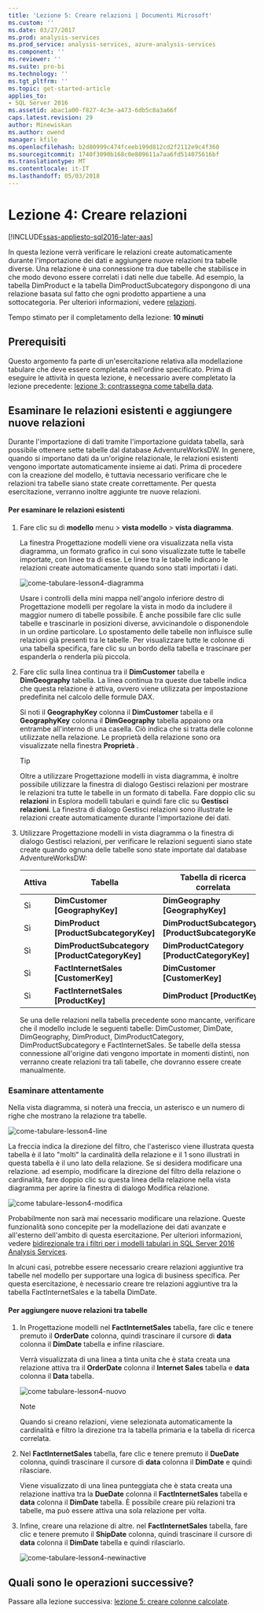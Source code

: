 ```yaml
---
title: 'Lezione 5: Creare relazioni | Documenti Microsoft'
ms.custom: ''
ms.date: 03/27/2017
ms.prod: analysis-services
ms.prod_service: analysis-services, azure-analysis-services
ms.component: ''
ms.reviewer: ''
ms.suite: pro-bi
ms.technology: ''
ms.tgt_pltfrm: ''
ms.topic: get-started-article
applies_to:
- SQL Server 2016
ms.assetid: abac1a00-f827-4c3e-a473-6db5c8a3a66f
caps.latest.revision: 29
author: Minewiskan
ms.author: owend
manager: kfile
ms.openlocfilehash: b2d80999c474fceeb199d812cd2f2112e9c4f360
ms.sourcegitcommit: 1740f3090b168c0e809611a7aa6fd514075616bf
ms.translationtype: MT
ms.contentlocale: it-IT
ms.lasthandoff: 05/03/2018
---
```

# <a name="lesson-4-create-relationships"></a>Lezione 4: Creare relazioni
[!INCLUDE[ssas-appliesto-sql2016-later-aas](../includes/ssas-appliesto-sql2016-later-aas.md)]

In questa lezione verrà verificare le relazioni create automaticamente durante l'importazione dei dati e aggiungere nuove relazioni tra tabelle diverse. Una relazione è una connessione tra due tabelle che stabilisce in che modo devono essere correlati i dati nelle due tabelle. Ad esempio, la tabella DimProduct e la tabella DimProductSubcategory dispongono di una relazione basata sul fatto che ogni prodotto appartiene a una sottocategoria. Per ulteriori informazioni, vedere [relazioni](../analysis-services/tabular-models/relationships-ssas-tabular.md).
  
Tempo stimato per il completamento della lezione: **10 minuti**  
  
## <a name="prerequisites"></a>Prerequisiti  
Questo argomento fa parte di un'esercitazione relativa alla modellazione tabulare che deve essere completata nell'ordine specificato. Prima di eseguire le attività in questa lezione, è necessario avere completato la lezione precedente: [lezione 3: contrassegna come tabella data](../analysis-services/lesson-3-mark-as-date-table.md). 
  
## <a name="review-existing-relationships-and-add-new-relationships"></a>Esaminare le relazioni esistenti e aggiungere nuove relazioni  
Durante l'importazione di dati tramite l'importazione guidata tabella, sarà possibile ottenere sette tabelle dal database AdventureWorksDW. In genere, quando si importano dati da un'origine relazionale, le relazioni esistenti vengono importate automaticamente insieme ai dati. Prima di procedere con la creazione del modello, è tuttavia necessario verificare che le relazioni tra tabelle siano state create correttamente. Per questa esercitazione, verranno inoltre aggiunte tre nuove relazioni.  
  
#### <a name="to-review-existing-relationships"></a>Per esaminare le relazioni esistenti  
  
1.  Fare clic su di **modello** menu > **vista modello** > **vista diagramma**.  

    La finestra Progettazione modelli viene ora visualizzata nella vista diagramma, un formato grafico in cui sono visualizzate tutte le tabelle importate, con linee tra di esse. Le linee tra le tabelle indicano le relazioni create automaticamente quando sono stati importati i dati.
    
    ![come-tabulare-lesson4-diagramma](../analysis-services/media/as-tabular-lesson4-diagram.png)
  
    Usare i controlli della mini mappa nell'angolo inferiore destro di Progettazione modelli per regolare la vista in modo da includere il maggior numero di tabelle possibile. È anche possibile fare clic sulle tabelle e trascinarle in posizioni diverse, avvicinandole o disponendole in un ordine particolare. Lo spostamento delle tabelle non influisce sulle relazioni già presenti tra le tabelle. Per visualizzare tutte le colonne di una tabella specifica, fare clic su un bordo della tabella e trascinare per espanderla o renderla più piccola.  
  
2.  Fare clic sulla linea continua tra il **DimCustomer** tabella e **DimGeography** tabella. La linea continua tra queste due tabelle indica che questa relazione è attiva, ovvero viene utilizzata per impostazione predefinita nel calcolo delle formule DAX.  
  
    Si noti il **GeographyKey** colonna il **DimCustomer** tabella e il **GeographyKey** colonna il **DimGeography** tabella appaiono ora entrambe all'interno di una casella. Ciò indica che si tratta delle colonne utilizzate nella relazione. Le proprietà della relazione sono ora visualizzate nella finestra **Proprietà** .  
  
    > [!TIP]  
    > Oltre a utilizzare Progettazione modelli in vista diagramma, è inoltre possibile utilizzare la finestra di dialogo Gestisci relazioni per mostrare le relazioni tra tutte le tabelle in un formato di tabella. Fare doppio clic su **relazioni** in Esplora modelli tabulari e quindi fare clic su **Gestisci relazioni**. La finestra di dialogo Gestisci relazioni sono illustrate le relazioni create automaticamente durante l'importazione dei dati.  
  
3.  Utilizzare Progettazione modelli in vista diagramma o la finestra di dialogo Gestisci relazioni, per verificare le relazioni seguenti siano state create quando ognuna delle tabelle sono state importate dal database AdventureWorksDW:  
  
    |Attiva|Tabella|Tabella di ricerca correlata|  
    |----------|---------|------------------------|  
    |Sì|**DimCustomer [GeographyKey]**|**DimGeography [GeographyKey]**|  
    |Sì|**DimProduct [ProductSubcategoryKey]**|**DimProductSubcategory [ProductSubcategoryKey]**|  
    |Sì|**DimProductSubcategory [ProductCategoryKey]**|**DimProductCategory [ProductCategoryKey]**|  
    |Sì|**FactInternetSales [CustomerKey]**|**DimCustomer [CustomerKey]**|  
    |Sì|**FactInternetSales [ProductKey]**|**DimProduct [ProductKey]**|  
  
    Se una delle relazioni nella tabella precedente sono mancante, verificare che il modello include le seguenti tabelle: DimCustomer, DimDate, DimGeography, DimProduct, DimProductCategory, DimProductSubcategory e FactInternetSales. Se tabelle della stessa connessione all'origine dati vengono importate in momenti distinti, non verranno create relazioni tra tali tabelle, che dovranno essere create manualmente.  

### <a name="take-a-closer-look"></a>Esaminare attentamente
Nella vista diagramma, si noterà una freccia, un asterisco e un numero di righe che mostrano la relazione tra tabelle.

![come-tabulare-lesson4-line](../analysis-services/media/as-tabular-lesson4-line.png)

La freccia indica la direzione del filtro, che l'asterisco viene illustrata questa tabella è il lato "molti" la cardinalità della relazione e il 1 sono illustrati in questa tabella è il uno lato della relazione. Se si desidera modificare una relazione. ad esempio, modificare la direzione del filtro della relazione o cardinalità, fare doppio clic su questa linea della relazione nella vista diagramma per aprire la finestra di dialogo Modifica relazione.

![come tabulare-lesson4-modifica](../analysis-services/media/as-tabular-lesson4-edit.png)

Probabilmente non sarà mai necessario modificare una relazione. Queste funzionalità sono concepite per la modellazione dei dati avanzate e all'esterno dell'ambito di questa esercitazione. Per ulteriori informazioni, vedere [bidirezionale tra i filtri per i modelli tabulari in SQL Server 2016 Analysis Services](../analysis-services/tabular-models/bi-directional-cross-filters-tabular-models-analysis-services.md).

In alcuni casi, potrebbe essere necessario creare relazioni aggiuntive tra tabelle nel modello per supportare una logica di business specifica. Per questa esercitazione, è necessario creare tre relazioni aggiuntive tra la tabella FactInternetSales e la tabella DimDate.  
  
#### <a name="to-add-new-relationships-between-tables"></a>Per aggiungere nuove relazioni tra tabelle  
  
1.  In Progettazione modelli nel **FactInternetSales** tabella, fare clic e tenere premuto il **OrderDate** colonna, quindi trascinare il cursore di **data** colonna il  **DimDate** tabella e infine rilasciare.  

    Verrà visualizzata di una linea a tinta unita che è stata creata una relazione attiva tra il **OrderDate** colonna il **Internet Sales** tabella e **data** colonna il **Data** tabella. 
  
      ![come tabulare-lesson4-nuovo](../analysis-services/media/as-tabular-lesson4-new.png) 
  
    > [!NOTE]  
    > Quando si creano relazioni, viene selezionata automaticamente la cardinalità e filtro la direzione tra la tabella primaria e la tabella di ricerca correlata.  
  
2.  Nel **FactInternetSales** tabella, fare clic e tenere premuto il **DueDate** colonna, quindi trascinare il cursore di **data** colonna il **DimDate** e quindi rilasciare.  
  
    Viene visualizzato di una linea punteggiata che è stata creata una relazione inattiva tra la **DueDate** colonna il **FactInternetSales** tabella e **data** colonna il  **DimDate** tabella. È possibile creare più relazioni tra tabelle, ma può essere attiva una sola relazione per volta.  
  
3.  Infine, creare una relazione di altre. nel **FactInternetSales** tabella, fare clic e tenere premuto il **ShipDate** colonna, quindi trascinare il cursore di **data** colonna il **DimDate** tabella e quindi rilasciarlo.  
    
     ![come-tabulare-lesson4-newinactive](../analysis-services/media/as-tabular-lesson4-newinactive.png)
  
## <a name="whats-next"></a>Quali sono le operazioni successive?
Passare alla lezione successiva: [lezione 5: creare colonne calcolate](../analysis-services/lesson-5-create-calculated-columns.md).
  
  
  
